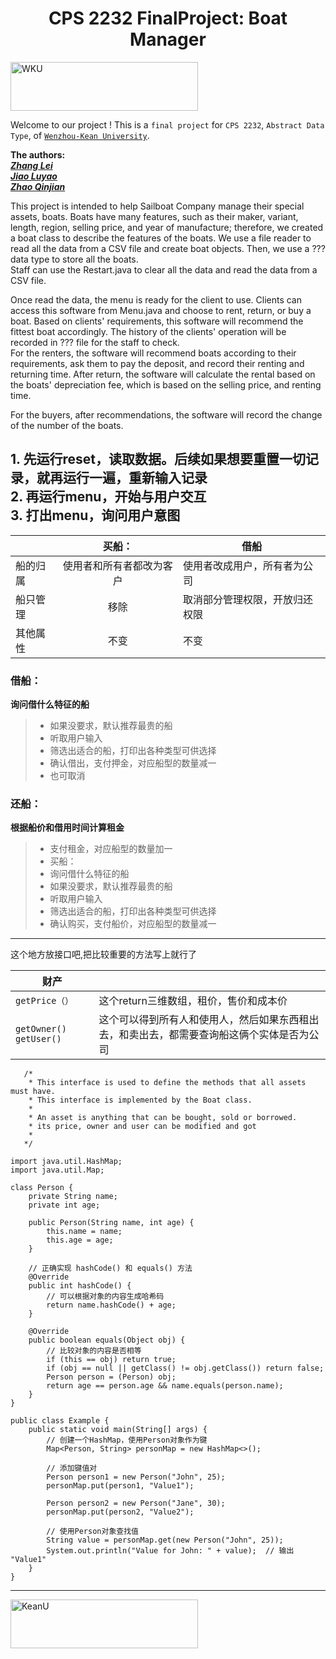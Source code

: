 
<h1 align="center"> CPS 2232 FinalProject: Boat Manager</h1>  
<p align="left"> <a href="https://www.wku.edu.cn/en/" target="_blank" rel="noreferrer"> <img src="https://wku.edu.cn/wp-content/uploads/2016/02/logo_en.png" alt="WKU" width="300" height="78"/> </a> 

Welcome to our project !  This is a `final project` for `CPS 2232`, `Abstract Data Type`, of [`Wenzhou-Kean University`][wku].       
       
**The authors:**   
[***Zhang Lei***][ZL]   
[***Jiao Luyao***][JY]   
[***Zhao Qinjian***][ZJ]

This project is intended to help Sailboat Company manage their special assets, boats. Boats have many features, such as their maker, variant, length, region, selling price, and year of manufacture; therefore, we created a boat class to describe the features of the boats. We use a file reader to read all the data from a CSV file and create boat objects. Then, we use a ??? data type to store all the boats.   
Staff can use the Restart.java to clear all the data and read the data from a CSV file.   

Once read the data, the menu is ready for the client to use. Clients can access this software from Menu.java and choose to rent, return, or buy a boat. Based on clients' requirements, this software will recommend the fittest boat accordingly. The history of the clients' operation will be recorded in ??? file for the staff to check.   
For the renters, the software will recommend boats according to their requirements, ask them to pay the deposit, and record their renting and returning time. After return, the software will calculate the rental based on the boats' depreciation fee, which is based on the selling price, and renting time.

For the buyers, after recommendations, the software will record the change of the number of the boats.   

**1. 先运行reset，读取数据。后续如果想要重置一切记录，就再运行一遍，重新输入记录**  
**2. 再运行menu，开始与用户交互**  
**3. 打出menu，询问用户意图**
---
|          |  买船：    |借船   |
|:----------|:-----------:|-------|
|  船的归属 |   使用者和所有者都改为客户    | 使用者改成用户，所有者为公司
|  船只管理        |    移除     |  取消部分管理权限，开放归还权限
|   其他属性        |     不变     |  不变
       

### 借船：
**询问借什么特征的船** 
>- 如果没要求，默认推荐最贵的船
>- 听取用户输入 
>- 筛选出适合的船，打印出各种类型可供选择 
>- 确认借出，支付押金，对应船型的数量减一  
>- 也可取消   

### 还船：
**根据船价和借用时间计算租金**
>- 支付租金，对应船型的数量加一
>- 买船：
>- 询问借什么特征的船
>- 如果没要求，默认推荐最贵的船
>- 听取用户输入
>- 筛选出适合的船，打印出各种类型可供选择
>- 确认购买，支付船价，对应船型的数量减一

----
这个地方放接口吧,把比较重要的方法写上就行了

|财产|   |
|----|---
|  `getPrice（）`  |这个return三维数组，租价，售价和成本价
|`getOwner()` `getUser()`|这个可以得到所有人和使用人，然后如果东西租出去，和卖出去，都需要查询船这俩个实体是否为公司

       /*
        * This interface is used to define the methods that all assets must have.
        * This interface is implemented by the Boat class.
        *
        * An asset is anything that can be bought, sold or borrowed.
        * its price, owner and user can be modified and got
        *
       */

``` 
import java.util.HashMap;
import java.util.Map;

class Person {
    private String name;
    private int age;

    public Person(String name, int age) {
        this.name = name;
        this.age = age;
    }

    // 正确实现 hashCode() 和 equals() 方法
    @Override
    public int hashCode() {
        // 可以根据对象的内容生成哈希码
        return name.hashCode() + age;
    }

    @Override
    public boolean equals(Object obj) {
        // 比较对象的内容是否相等
        if (this == obj) return true;
        if (obj == null || getClass() != obj.getClass()) return false;
        Person person = (Person) obj;
        return age == person.age && name.equals(person.name);
    }
}

public class Example {
    public static void main(String[] args) {
        // 创建一个HashMap，使用Person对象作为键
        Map<Person, String> personMap = new HashMap<>();

        // 添加键值对
        Person person1 = new Person("John", 25);
        personMap.put(person1, "Value1");

        Person person2 = new Person("Jane", 30);
        personMap.put(person2, "Value2");

        // 使用Person对象查找值
        String value = personMap.get(new Person("John", 25));
        System.out.println("Value for John: " + value);  // 输出 "Value1"
    }
}
```
---

<p align="left"> <a href="https://www.kean.edu/" target="_blank" rel="noreferrer"> <img src="https://www.kean.edu/themes/custom/kean/logo.svg" alt="KeanU" width="300" height="78"/> </a> 

[ZL]: https://github.com/Lareina2441
[JY]: https://github.com/GemmaJiao
[ZJ]: https://github.com/AlbertZhaoCA
[wku]: https://www.wku.edu.cn/en/

